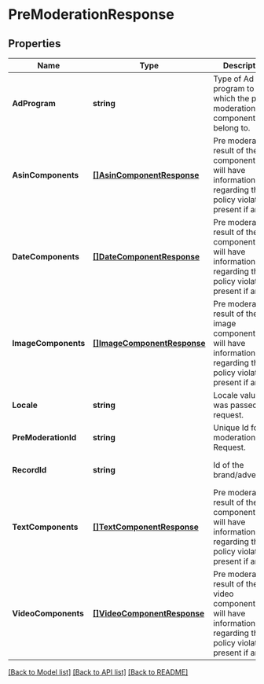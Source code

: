 # PreModerationResponse

## Properties
Name | Type | Description | Notes
------------ | ------------- | ------------- | -------------
**AdProgram** | **string** | Type of Ad program to which the pre moderation components belong to. | [optional] [default to null]
**AsinComponents** | [**[]AsinComponentResponse**](AsinComponentResponse.md) | Pre moderation result of the asin components. It will have information regarding the policy violations present if any. | [optional] [default to null]
**DateComponents** | [**[]DateComponentResponse**](DateComponentResponse.md) | Pre moderation result of the date components. It will have information regarding the policy violations present if any. | [optional] [default to null]
**ImageComponents** | [**[]ImageComponentResponse**](ImageComponentResponse.md) | Pre moderation result of the image components. It will have information regarding the policy violations present if any. | [optional] [default to null]
**Locale** | **string** | Locale value that was passed in request. | [optional] [default to null]
**PreModerationId** | **string** | Unique Id for the moderation Request. | [optional] [default to null]
**RecordId** | **string** | Id of the brand/advertiser. | [optional] [default to null]
**TextComponents** | [**[]TextComponentResponse**](TextComponentResponse.md) | Pre moderation result of the text components. It will have information regarding the policy violations present if any. | [optional] [default to null]
**VideoComponents** | [**[]VideoComponentResponse**](VideoComponentResponse.md) | Pre moderation result of the video components. It will have information regarding the policy violations present if any. | [optional] [default to null]

[[Back to Model list]](../README.md#documentation-for-models) [[Back to API list]](../README.md#documentation-for-api-endpoints) [[Back to README]](../README.md)

